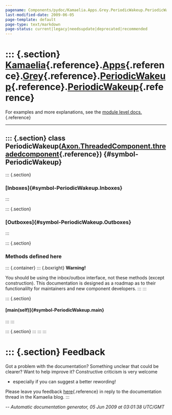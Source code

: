 ```yaml
---
pagename: Components/pydoc/Kamaelia.Apps.Grey.PeriodicWakeup.PeriodicWakeup
last-modified-date: 2009-06-05
page-template: default
page-type: text/markdown
page-status: current|legacy|needsupdate|deprecated|recommended
---
```

::: {.section}
[Kamaelia](/Components/pydoc/Kamaelia.html){.reference}.[Apps](/Components/pydoc/Kamaelia.Apps.html){.reference}.[Grey](/Components/pydoc/Kamaelia.Apps.Grey.html){.reference}.[PeriodicWakeup](/Components/pydoc/Kamaelia.Apps.Grey.PeriodicWakeup.html){.reference}.[PeriodicWakeup](/Components/pydoc/Kamaelia.Apps.Grey.PeriodicWakeup.PeriodicWakeup.html){.reference}
===========================================================================================================================================================================================================================================================================================================================================================================

For examples and more explanations, see the [module level
docs.](/Components/pydoc/Kamaelia.Apps.Grey.PeriodicWakeup.html){.reference}

------------------------------------------------------------------------

::: {.section}
class PeriodicWakeup([Axon.ThreadedComponent.threadedcomponent](/Docs/Axon/Axon.ThreadedComponent.threadedcomponent.html){.reference}) {#symbol-PeriodicWakeup}
--------------------------------------------------------------------------------------------------------------------------------------

::: {.section}
### [Inboxes]{#symbol-PeriodicWakeup.Inboxes}
:::

::: {.section}
### [Outboxes]{#symbol-PeriodicWakeup.Outboxes}
:::

::: {.section}
### Methods defined here

::: {.container}
::: {.boxright}
**Warning!**

You should be using the inbox/outbox interface, not these methods
(except construction). This documentation is designed as a roadmap as to
their functionalilty for maintainers and new component developers.
:::
:::

::: {.section}
#### [main(self)]{#symbol-PeriodicWakeup.main}
:::
:::

::: {.section}
:::
:::
:::

::: {.section}
Feedback
========

Got a problem with the documentation? Something unclear that could be
clearer? Want to help improve it? Constructive criticism is very welcome
- especially if you can suggest a better rewording!

Please leave you feedback
[here](../../../cgi-bin/blog/blog.cgi?rm=viewpost&nodeid=1142023701){.reference}
in reply to the documentation thread in the Kamaelia blog.
:::

*\-- Automatic documentation generator, 05 Jun 2009 at 03:01:38 UTC/GMT*
